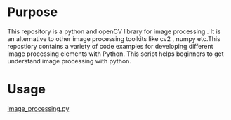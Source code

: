 # Purpose


This repository is a python and openCV library for image processing . It is an alternative to other image processing toolkits like cv2 , numpy etc.This repostiory contains a variety of code examples for developing different image processing elements with Python.
This script helps beginners to get understand image processing with python.



# Usage



 [image_processing.py](https://github.com/OguzhanGok51/gluglu/blob/main/Image_processing/image_processing.py)
